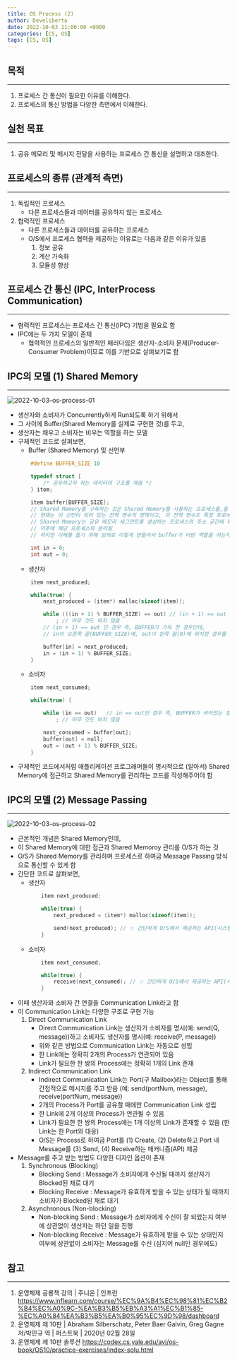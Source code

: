 ```yaml
---
title: OS Process (2)
author: Develiberta
date: 2022-10-03 11:00:00 +0900
categories: [CS, OS]
tags: [CS, OS]
---
```



## 목적
---
1. 프로세스 간 통신이 필요한 이유를 이해한다.
2. 프로세스의 통신 방법을 다양한 측면에서 이해한다.

## 실천 목표
---
1. 공유 메모리 및 메시지 전달을 사용하는 프로세스 간 통신을 설명하고 대조한다.

## 프로세스의 종류 (관계적 측면)
---
1. 독립적인 프로세스
	- 다른 프로세스들과 데이터를 공유하지 않는 프로세스
2. 협력적인 프로세스
	- 다른 프로세스들과 데이터를 공유하는 프로세스
	- O/S에서 프로세스 협력을 제공하는 이유로는 다음과 같은 이유가 있음
		1. 정보 공유
		2. 계산 가속화
		3. 모듈성 향상

## 프로세스 간 통신 (IPC, InterProcess Communication)
---
- 협력적인 프로세스는 프로세스 간 통신(IPC) 기법을 필요로 함
- IPC에는 두 가지 모델이 존재
	- 협력적인 프로세스의 일반적인 패러다임은 생산자-소비자 문제(Producer-Consumer Problem)이므로 이를 기반으로 살펴보기로 함

## IPC의 모델 (1) Shared Memory
---
![2022-10-03-os-process-01](/assets/img/illustrations/2022-10-03-os-process-01.jpg)
- 생산자와 소비자가 Concurrently하게 Run되도록 하기 위해서
- 그 사이에 Buffer(Shared Memory를 실제로 구현한 것)를 두고,
- 생산자는 채우고 소비자는 비우는 역할을 하는 모델
- 구체적인 코드로 살펴보면,
	- Buffer (Shared Memory) 및 선언부
	```c
		#define BUFFER_SIZE 10

		typedef struct {
			/* 공유하고자 하는 데이터의 구조를 채움 */
		} item;

		item buffer[BUFFER_SIZE];
		// Shared Memory를 구축하는 것은 Shared Memory를 사용하는 프로세스들,을 만드는 애플리케이션 개발자
		// 현재는 이 선언이 되어 있는 전역 변수의 영역이고, 이 전역 변수도 특정 프로세스에 속해 있으므로 사실상 이것은 Shared Memory가 아님
		// Shared Memory는 공유 메모리 세그먼트를 생성하는 프로세스의 주소 공간에 위치하지만
		// 이후에 해당 프로세스와 분리됨
		// 하지만 이해를 돕기 위해 임의로 이렇게 만들어서 buffer가 어떤 역할을 하는지 살펴보고자 함

		int in = 0;
		int out = 0;
	```
	- 생산자
	```c
		item next_produced;

		while(true) {
			next_produced = (item*) malloc(sizeof(item));

			while (((in + 1) % BUFFER_SIZE) == out)	// (in + 1) == out 인 경우 즉, BUFFER가 가득 찬 경우
				; // 아무 것도 하지 않음
			// (in + 1) == out 인 경우 즉, BUFFER가 가득 찬 경우인데,
			// in이 오른쪽 끝(BUFFER_SIZE)에, out이 왼쪽 끝(0)에 위치한 경우를 포괄하기 위해 BUFFER(>= in + 1)에 대한 나눗셈 나머지 처리를 한 것

			buffer[in] = next_produced;
			in = (in + 1) % BUFFER_SIZE;
		}
	```
	- 소비자
	```c
		item next_consumed;

		while(true) {

			while (in == out)	// in == out인 경우 즉, BUFFER가 비어있는 경우
				; // 아무 것도 하지 않음

			next_consumed = buffer[out];
			buffer[out] = null;
			out = (out + 1) % BUFFER_SIZE;
		}
	```
- 구체적인 코드에서처럼 애플리케이션 프로그래머들이 명시적으로 (알아서) Shared Memory에 접근하고 Shared Memory를 관리하는 코드를 작성해주어야 함

## IPC의 모델 (2) Message Passing
---
![2022-10-03-os-process-02](/assets/img/illustrations/2022-10-03-os-process-02.jpg)
- 근본적인 개념은 Shared Memory인데,
- 이 Shared Memory에 대한 접근과 Shared Memoroy 관리를 O/S가 하는 것
- O/S가 Shared Memory를 관리하며 프로세스로 하여금 Message Passing 방식으로 통신할 수 있게 함
- 간단한 코드로 살펴보면,
	- 생산자
		```c
			item next_produced;

			while(true) {
				next_produced = (item*) malloc(sizeof(item));

				send(next_produced); // ☆ 간단하게 O/S에서 제공하는 API(시스템콜) 이용
			}
		```
	- 소비자
		```c
			item next_consumed;

			while(true) {
				receive(next_consumed); // ☆ 간단하게 O/S에서 제공하는 API(시스템콜) 이용
			}
		```
- 이때 생산자와 소비자 간 연결을 Communication Link라고 함
- 이 Communication Link는 다양한 구조로 구현 가능
	1. Direct Communication Link
		- Direct Communication Link는 생산자가 소비자를 명시(예: send(Q, message))하고 소비자도 생산자를 명시(예: receive(P, message))
		- 위와 같은 방법으로 Communication Link는 자동으로 성립
		- 한 Link에는 정확히 2개의 Process가 연관되어 있음
		- Link가 필요한 한 쌍의 Process에는 정확히 1개의 Link 존재
	2. Indirect Communication Link
		- Indirect Communication Link는 Port(구 Mailbox)라는 Object를 통해 간접적으로 메시지를 주고 받음 (예: send(portNum, message), receive(portNum, message))
		- 2개의 Process가 Port를 공유할 때에만 Communication Link 성립
		- 한 Link에 2개 이상의 Process가 연관될 수 있음
		- Link가 필요한 한 쌍의 Process에는 1개 이상의 Link가 존재할 수 있음 (한 Link는 한 Port와 대응)
		- O/S는 Process로 하여금 Port를 (1) Create, (2) Delete하고 Port 내 Message를 (3) Send, (4) Receive하는 매커니즘(API) 제공
- Message를 주고 받는 방법도 다양한 디자인 옵션이 존재
	1. Synchronous (Blocking)
		- Blocking Send : Message가 소비자에게 수신될 때까지 생산자가 Blocked된 채로 대기
		- Blocking Receive : Message가 유효하게 받을 수 있는 상태가 될 때까지 소비자가 Blocked된 채로 대기 
	2. Asynchronous (Non-blocking)
		- Non-blocking Send : Message가 소비자에게 수신이 잘 되었는지 여부에 상관없이 생산자는 하던 일을 진행
		- Non-blocking Receive : Message가 유효하게 받을 수 있는 상태인지 여부에 상관없이 소비자는 Message를 수신 (심지어 null인 경우에도)
	
## 참고
---
1. 운영체제 공룡책 강의 | 주니온 | 인프런
	https://www.inflearn.com/course/%EC%9A%B4%EC%98%81%EC%B2%B4%EC%A0%9C-%EA%B3%B5%EB%A3%A1%EC%B1%85-%EC%A0%84%EA%B3%B5%EA%B0%95%EC%9D%98/dashboard
2. 운영체제 제 10판 | Abraham Silberschatz, Peter Baer Galvin, Greg Gagne 저/박민규 역 | 퍼스트북 | 2020년 02월 28일
3. 운영체제 제 10판 솔루션
	https://codex.cs.yale.edu/avi/os-book/OS10/practice-exercises/index-solu.html